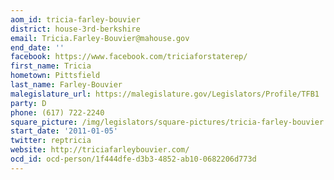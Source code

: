 ```yaml
---
aom_id: tricia-farley-bouvier
district: house-3rd-berkshire
email: Tricia.Farley-Bouvier@mahouse.gov
end_date: ''
facebook: https://www.facebook.com/triciaforstaterep/
first_name: Tricia
hometown: Pittsfield
last_name: Farley-Bouvier
malegislature_url: https://malegislature.gov/Legislators/Profile/TFB1
party: D
phone: (617) 722-2240
square_picture: /img/legislators/square-pictures/tricia-farley-bouvier.png
start_date: '2011-01-05'
twitter: reptricia
website: http://triciafarleybouvier.com/
ocd_id: ocd-person/1f444dfe-d3b3-4852-ab10-0682206d773d
---
```

